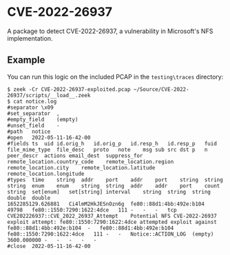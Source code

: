 # CVE-2022-26937

A package to detect CVE-2022-26937, a vulnerability in Microsoft's NFS implementation.

## Example

You can run this logic on the included PCAP in the `testing\traces` directory:

```
$ zeek -Cr CVE-2022-26937-exploited.pcap ~/Source/CVE-2022-26937/scripts/__load__.zeek 
$ cat notice.log 
#separator \x09
#set_separator	,
#empty_field	(empty)
#unset_field	-
#path	notice
#open	2022-05-11-16-42-00
#fields	ts	uid	id.orig_h	id.orig_p	id.resp_h	id.resp_p	fuid	file_mime_type	file_desc	proto	note	msg	sub	src	dst	p	n	peer_descr	actions	email_dest	suppress_for	remote_location.country_code	remote_location.region	remote_location.city	remote_location.latitude	remote_location.longitude
#types	time	string	addr	port	addr	port	string	string	string	enum	enum	string	string	addr	addr	port	count	string	set[enum]	set[string]	interval	string	string	string	double	double
1652285129.626881	Ci4lmM2HkJESnOzn6g	fe80::88d1:4bb:492e:b104	49798	fe80::1550:7290:1622:4dce	111	-	-	-	tcp	CVE202226937::CVE_2022_26937_Attempt	Potential NFS CVE-2022-26937 exploit attempt: fe80::1550:7290:1622:4dce attempted exploit against fe80::88d1:4bb:492e:b104	-	fe80::88d1:4bb:492e:b104	fe80::1550:7290:1622:4dce	111	-	-	Notice::ACTION_LOG	(empty)	3600.000000	-	-	-	-	-
#close	2022-05-11-16-42-00
```
